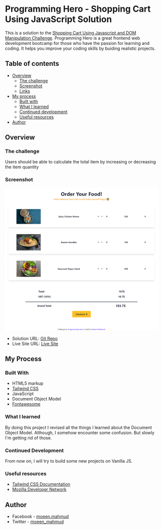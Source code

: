 # Programming Hero - Shopping Cart Using JavaScript Solution

This is a solution to the [Shopping Cart Using Javascript and DOM Manipulation Challenge](https://github.com/ProgrammingHero1/shopping-cart). Programming Hero is a great frontend web development bootcamp for those who have the passion for learning and coding. It helps you improve your coding skills by buiding realistic projects.

## Table of contents

- [Overview](#overview)
  - [The challenge](#the-challenge)
  - [Screenshot](#screenshot)
  - [Links](#links)
- [My process](#my-process)
  - [Built with](#built-with)
  - [What I learned](#what-i-learned)
  - [Continued development](#continued-development)
  - [Useful resources](#useful-resources)
- [Author](#author)

## Overview

### The challenge

Users should be able to calculate the total item by increasing or decreasing the item quantity

### Screenshot

![Desktop-View](./screenshot/ss-shopping-cart-js.png)

- Solution URL: [Git Repo](https://github.com/moeen-mahmud/shopping-cart-js)
- Live Site URL: [Live Site](https://shopping-cart-js-pi.vercel.app/)

## My Process

### Built With

- HTML5 markup
- [Tailwind CSS](https://tailwindcss.com/)
- JavaScript
- Document Object Model
- [Fontawesome](https://fontawesome.com/)

### What I learned

By doing this project I revised all the things I learned about the Document Object Model. Although, I somehow encounter some confusion. But slowly I'm getting rid of those.

### Continued Development

From now on, I will try to build some new projects on Vanilla JS.

### Useful resources

- [Tailwind CSS Documentation](https://tailwindcss.com/docs)
- [Mozilla Developer Network](https://developer.mozilla.org/en-US/)

## Author

- Facebook - [moeen.mahmud](https://www.facebook.com/moeen.mahmud)
- Twitter - [moeen_mahmud](https://twitter.com/moeen_mahmud)
